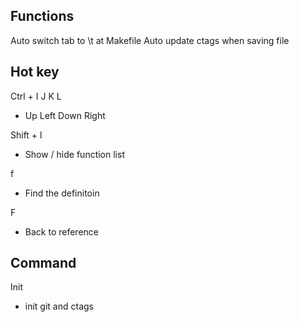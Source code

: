 ## Functions
Auto switch tab to \t at Makefile
Auto update ctags when saving file
 
## Hot key
Ctrl + I J K L      
 - Up Left Down Right  

Shift + l
 - Show / hide function list  

f
 - Find the definitoin  

F
 - Back to reference  

## Command
Init
 - init git and ctags

